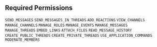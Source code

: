 ## Required Permissions

`SEND_MESSAGES`
`SEND_MESSAGES_IN_THREADS`
`ADD_REACTIONS`
`VIEW_CHANNELS`
`MANAGE_CHANNELS`
`MANAGE_ROLES`
`MANAGE_EVENTS`
`MANAGE_MESSAGES`
`MANAGE_THREADS`
`EMBED_LINKS`
`ATTACH_FILES`
`READ_MESSAGE_HISTORY`
`CREATE_PUBLIC_THREADS`
`CREATE_PRIVATE_THREADS`
`USE_APPLICATION_COMMANDS`
`MODERATE_MEMBERS`
